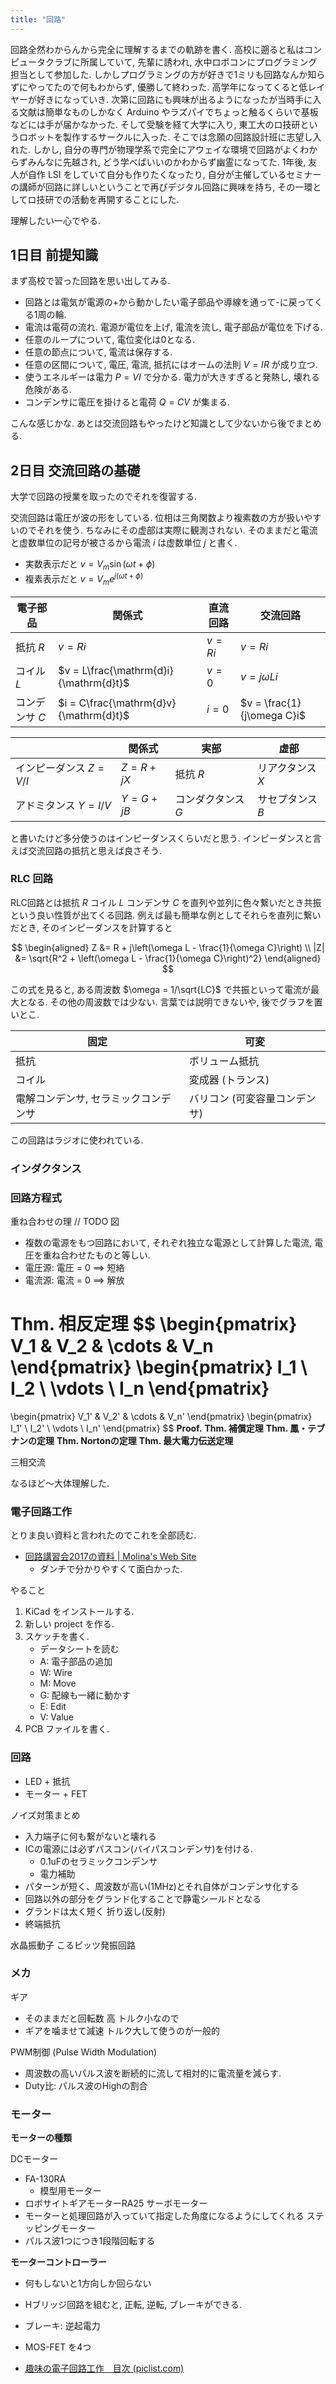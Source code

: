 ```yaml
---
title: "回路"
---
```


回路全然わからんから完全に理解するまでの軌跡を書く.
高校に遡ると私はコンピュータクラブに所属していて, 先輩に誘われ, 水中ロボコンにプログラミング担当として参加した. しかしプログラミングの方が好きで1ミリも回路なんか知らずにやってたので何もわからず, 優勝して終わった. 高学年になってくると低レイヤーが好きになっていき. 次第に回路にも興味が出るようになったが当時手に入る文献は簡単なものしかなく Arduino やラズパイでちょっと触るくらいで基板などには手が届かなかった. そして受験を経て大学に入り, 東工大のロ技研というロボットを製作するサークルに入った. そこでは念願の回路設計班に志望し入れた. しかし, 自分の専門が物理学系で完全にアウェイな環境で回路がよくわからずみんなに先越され, どう学べばいいのかわからず幽霊になってた.
1年後, 友人が自作 LSI をしていて自分も作りたくなったり, 自分が主催しているセミナーの講師が回路に詳しいということで再びデジタル回路に興味を持ち, その一環としてロ技研での活動を再開することにした. 

理解したい一心でやる.

## 1日目 前提知識

まず高校で習った回路を思い出してみる.

- 回路とは電気が電源の+から動かしたい電子部品や導線を通って-に戻ってくる1周の輪.
- 電流は電荷の流れ. 電源が電位を上げ, 電流を流し, 電子部品が電位を下げる.
- 任意のループについて, 電位変化は0となる.
- 任意の節点について, 電流は保存する.
- 任意の区間について, 電圧, 電流, 抵抗にはオームの法則 $V=IR$ が成り立つ.
- 使うエネルギーは電力 $P = VI$ で分かる. 電力が大きすぎると発熱し, 壊れる危険がある.
- コンデンサに電圧を掛けると電荷 $Q = CV$ が集まる.

こんな感じかな. あとは交流回路もやったけど知識として少ないから後でまとめる.

## 2日目 交流回路の基礎

大学で回路の授業を取ったのでそれを復習する.

交流回路は電圧が波の形をしている. 位相は三角関数より複素数の方が扱いやすいのでそれを使う. ちなみにその虚部は実際に観測されない. そのままだと電流と虚数単位の記号が被さるから電流 $i$ は虚数単位 $j$ と書く.
- 実数表示だと $v = V_m\sin(\omega t + \phi)$
- 複素表示だと $v=V_me^{j(\omega t + \phi)}$

| 電子部品       | 関係式                                 | 直流回路 | 交流回路                   |
| -------------- | -------------------------------------- | -------- | -------------------------- |
| 抵抗 $R$       | $v = Ri$                               | $v = Ri$ | $v = Ri$                   |
| コイル $L$     | $v = L\frac{\mathrm{d}i}{\mathrm{d}t}$ | $v=0$    | $v = j\omega Li$           |
| コンデンサ $C$ | $i = C\frac{\mathrm{d}v}{\mathrm{d}t}$ | $i=0$    | $v = \frac{1}{j\omega C}i$ |

|                    | 関係式       | 実部               | 虚部             |
| ------------------ | ------------ | ------------------ | ---------------- |
| インピーダンス $Z=V/I$ | $Z = R + jX$ | 抵抗 $R$           | リアクタンス $X$ |
| アドミタンス $Y=I/V$   | $Y = G + jB$ | コンダクタンス $G$ | サセプタンス $B$ |

と書いたけど多分使うのはインピーダンスくらいだと思う. インピーダンスと言えば交流回路の抵抗と思えば良さそう.

### RLC 回路
RLC回路とは抵抗 $R$ コイル $L$ コンデンサ $C$ を直列や並列に色々繋いだとき共振という良い性質が出てくる回路.
例えば最も簡単な例としてそれらを直列に繋いだとき, そのインピーダンスを計算すると

$$
\begin{aligned}
Z &= R + j\left(\omega L - \frac{1}{\omega C}\right) \\
|Z| &= \sqrt{R^2 + \left(\omega L - \frac{1}{\omega C}\right)^2}
\end{aligned}
$$

この式を見ると, ある周波数 $\omega = 1/\sqrt{LC}$ で共振といって電流が最大となる. その他の周波数では少ない. 言葉では説明できないや, 後でグラフを置いとこ.

| 固定                                 | 可変                          |
| ------------------------------------ | ----------------------------- |
| 抵抗                                 | ボリューム抵抗                |
| コイル                               | 変成器 (トランス)             |
| 電解コンデンサ, セラミックコンデンサ | バリコン (可変容量コンデンサ) |

この回路はラジオに使われている.

### インダクタンス

### 回路方程式
重ね合わせの理 // TODO 図
- 複数の電源をもつ回路において, それぞれ独立な電源として計算した電流, 電圧を重ね合わせたものと等しい.
- 電圧源: 電圧 = 0 $\implies$ 短絡
- 電流源: 電流 = 0 $\implies$ 解放

**Thm. 相反定理**
$$
\begin{pmatrix}
V_1 & V_2 & \cdots & V_n
\end{pmatrix}
\begin{pmatrix}
I_1 \\ I_2 \\ \vdots \\ I_n
\end{pmatrix}
=
\begin{pmatrix}
V_1' & V_2' & \cdots & V_n'
\end{pmatrix}
\begin{pmatrix}
I_1' \\ I_2' \\ \vdots \\ I_n'
\end{pmatrix}
$$
**Proof.**
**Thm. 補償定理**
**Thm. 鳳・テブナンの定理**
**Thm. Nortonの定理**
**Thm. 最大電力伝送定理**

三相交流

なるほど～大体理解した.

### 電子回路工作

とりま良い資料と言われたのでこれを全部読む.
- [回路講習会2017の資料 | Molina's Web Site](https://molina.jp/blog/%E5%9B%9E%E8%B7%AF%E8%AC%9B%E7%BF%92%E4%BC%9A%E3%81%AE%E8%B3%87%E6%96%99/)
	- ダンチで分かりやすくて面白かった.

やること
1. KiCad をインストールする.
2. 新しい project を作る.
3. スケッチを書く.
	- データシートを読む
	- A: 電子部品の追加
	- W: Wire
	- M: Move
	- G: 配線も一緒に動かす
	- E: Edit
	- V: Value
4. PCB ファイルを書く.

### 回路

- LED + 抵抗
- モーター + FET

ノイズ対策まとめ
- 入力端子に何も繋がないと壊れる
- ICの電源には必ずパスコン(バイパスコンデンサ)を付ける.
	- 0.1uFのセラミックコンデンサ
	- 電力補助
- パターンが短く、周波数が高い(1MHz)とそれ自体がコンデンサ化する
- 回路以外の部分をグランド化することで静電シールドとなる
- グランドは太く短く
折り返し(反射)
- 終端抵抗

水晶振動子
こるピッツ発振回路

### メカ
ギア
- そのままだと回転数 高 トルク小なので
- ギアを噛ませて減速 トルク大して使うのが一般的

PWM制御 (Pulse Width Modulation)
- 周波数の高いパルス波を断続的に流して相対的に電流量を減らす.
- Duty比: パルス波のHighの割合

### モーター
**モーターの種類**

DCモーター
- FA-130RA
	- 模型用モーター
- ロボサイトギアモーターRA25
サーボモーター
- モーターと処理回路が入っていて指定した角度になるようにしてくれる
ステッピングモーター
- パルス波1つにつき1段階回転する

**モーターコントローラー**
- 何もしないと1方向しか回らない
- Hブリッジ回路を組むと, 正転, 逆転, ブレーキができる.
- ブレーキ: 逆起電力
- MOS-FET を4つ


- [趣味の電子回路工作　目次 (piclist.com)](http://www.piclist.com/images/www/hobby_elec/menu.htm)
